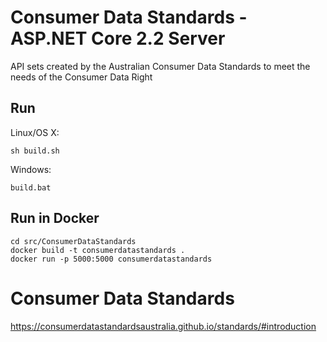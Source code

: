 # Consumer Data Standards - ASP.NET Core 2.2 Server

API sets created by the Australian Consumer Data Standards to meet the needs of the Consumer Data Right

## Run

Linux/OS X:

```
sh build.sh
```

Windows:

```
build.bat
```

## Run in Docker

```
cd src/ConsumerDataStandards
docker build -t consumerdatastandards .
docker run -p 5000:5000 consumerdatastandards
```

# Consumer Data Standards
https://consumerdatastandardsaustralia.github.io/standards/#introduction
